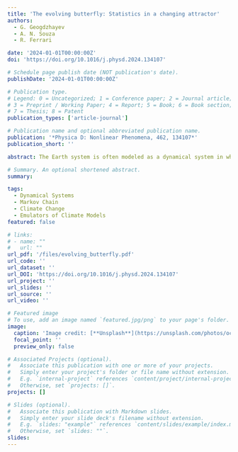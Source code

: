 ```yaml
---
title: 'The evolving butterfly: Statistics in a changing attractor'
authors:
  - G. Geogdzhayev
  - A. N. Souza
  - R. Ferrari

date: '2024-01-01T00:00:00Z'
doi: 'https://doi.org/10.1016/j.physd.2024.134107'

# Schedule page publish date (NOT publication's date).
publishDate: '2024-01-01T00:00:00Z'

# Publication type.
# Legend: 0 = Uncategorized; 1 = Conference paper; 2 = Journal article;
# 3 = Preprint / Working Paper; 4 = Report; 5 = Book; 6 = Book section;
# 7 = Thesis; 8 = Patent
publication_types: ['article-journal']

# Publication name and optional abbreviated publication name.
publication: '*Physica D: Nonlinear Phenomena, 462, 134107*'
publication_short: ''

abstract: The Earth system is often modeled as a dynamical system in what has come to be known as Earth System Models. When used to study anthropogenically forced climate change, these models are forced in such a way that they are not in a statistically stationary state. Yet, statistical statements are still made about the Earth climate system using only a single trajectory by taking temporal averages. At each moment in time, one draws a sample from a different distribution, raising questions about the utility of temporal averages, in stark contrast to the utility of temporal averages in ergodic systems. This work follows in the tradition of using a toy model to examine properties present in the Earth climate system. We aim to examine how we can make meaningful statistical statements in non-stationary systems when only dealing with a single trajectory. We use the Lorenz equations with a time-varying parameter as a starting point for comparing ensemble averages to temporal averages. We find that, in so far as the control parameter induces a slow and smooth change in the dynamics, the resulting statistics of ensemble averages compare well to those of temporal averages.

# Summary. An optional shortened abstract.
summary: 

tags:
  - Dynamical Systems
  - Markov Chain
  - Climate Change
  - Emulators of Climate Models
featured: false

# links:
# - name: ""
#   url: ""
url_pdf: '/files/evolving_butterfly.pdf'
url_code: ''
url_dataset: ''
url_DOI: 'https://doi.org/10.1016/j.physd.2024.134107'
url_project: ''
url_slides: ''
url_source: ''
url_video: ''

# Featured image
# To use, add an image named `featured.jpg/png` to your page's folder.
image:
  caption: 'Image credit: [**Unsplash**](https://unsplash.com/photos/ocean)'
  focal_point: ''
  preview_only: false

# Associated Projects (optional).
#   Associate this publication with one or more of your projects.
#   Simply enter your project's folder or file name without extension.
#   E.g. `internal-project` references `content/project/internal-project/index.md`.
#   Otherwise, set `projects: []`.
projects: []

# Slides (optional).
#   Associate this publication with Markdown slides.
#   Simply enter your slide deck's filename without extension.
#   E.g. `slides: "example"` references `content/slides/example/index.md`.
#   Otherwise, set `slides: ""`.
slides:
---
```

